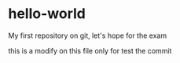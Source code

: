 # hello-world
My first repository on git, let's hope for the exam

this is a modify on this file only for test the commit
